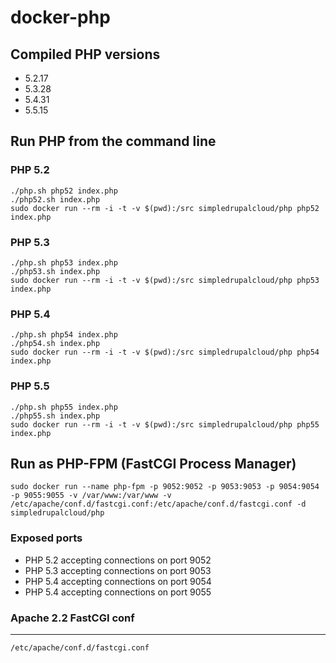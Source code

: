 docker-php
==========

Compiled PHP versions
---------------------

- 5.2.17
- 5.3.28
- 5.4.31
- 5.5.15

Run PHP from the command line
-----------------------------

### PHP 5.2

    ./php.sh php52 index.php
    ./php52.sh index.php
    sudo docker run --rm -i -t -v $(pwd):/src simpledrupalcloud/php php52 index.php


### PHP 5.3

    ./php.sh php53 index.php
    ./php53.sh index.php
    sudo docker run --rm -i -t -v $(pwd):/src simpledrupalcloud/php php53 index.php

### PHP 5.4

    ./php.sh php54 index.php
    ./php54.sh index.php
    sudo docker run --rm -i -t -v $(pwd):/src simpledrupalcloud/php php54 index.php

### PHP 5.5

    ./php.sh php55 index.php
    ./php55.sh index.php
    sudo docker run --rm -i -t -v $(pwd):/src simpledrupalcloud/php php55 index.php

Run as PHP-FPM (FastCGI Process Manager)
----------------------------------------

    sudo docker run --name php-fpm -p 9052:9052 -p 9053:9053 -p 9054:9054 -p 9055:9055 -v /var/www:/var/www -v /etc/apache/conf.d/fastcgi.conf:/etc/apache/conf.d/fastcgi.conf -d simpledrupalcloud/php

### Exposed ports

- PHP 5.2 accepting connections on port 9052
- PHP 5.3 accepting connections on port 9053
- PHP 5.4 accepting connections on port 9054
- PHP 5.4 accepting connections on port 9055

### Apache 2.2 FastCGI conf
-----------------------

    /etc/apache/conf.d/fastcgi.conf

